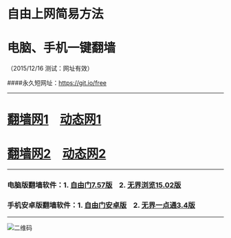 # 自由上网简易方法
# 电脑、手机一键翻墙
（2015/12/16 测试：网址有效）

####永久短网址：https://git.io/free

***

# <a href="http://d244t7buu5aisy.cloudfront.net" target="_blank">翻墙网1</a>&nbsp;&nbsp;&nbsp;&nbsp;<a href="http://dt3.pwnz.org/1216" target="_blank">动态网1</a>

# <a href="http://d3805ubhod3jiy.cloudfront.net" target="_blank">翻墙网2</a>&nbsp;&nbsp;&nbsp;&nbsp;<a href="http://dt4.arno.fi/1216" target="_blank">动态网2</a>

***

### 电脑版翻墙软件：1. <a href="https://git.io/fgp" target="_blank">自由门7.57版</a>&nbsp;&nbsp;&nbsp;&nbsp;2. <a href="https://git.io/HNvvvQ" target="_blank">无界浏览15.02版</a>

### 手机安卓版翻墙软件：1. <a href="https://git.io/fgma" target="_blank">自由门安卓版</a>&nbsp;&nbsp;&nbsp;&nbsp;2. <a href="https://git.io/2S1IBQ" target="_blank">无界一点通3.4版</a>

***

![二维码](http://d3805ubhod3jiy.cloudfront.net/pic/yjfq0.png)
